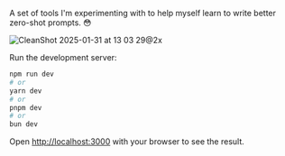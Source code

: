 A set of tools I'm experimenting with to help myself learn to write better zero-shot prompts. 😳

![CleanShot 2025-01-31 at 13 03 29@2x](https://github.com/user-attachments/assets/35a8d19b-bd18-4d85-be0d-59902a875e6b)


Run the development server:

```bash
npm run dev
# or
yarn dev
# or
pnpm dev
# or
bun dev
```

Open [http://localhost:3000](http://localhost:3000) with your browser to see the result.

